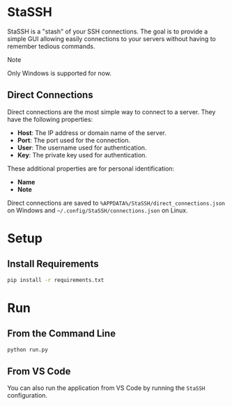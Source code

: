 # StaSSH

StaSSH is a "stash" of your SSH connections.
The goal is to provide a simple GUI allowing easily connections to your servers without having to remember tedious commands.

> [!NOTE]
> Only Windows is supported for now.

## Direct Connections

Direct connections are the most simple way to connect to a server. They have the following properties:

- **Host**: The IP address or domain name of the server.
- **Port**: The port used for the connection.
- **User**: The username used for authentication.
- **Key**: The private key used for authentication.

These additional properties are for personal identification:

- **Name**
- **Note**

Direct connections are saved to `%APPDATA%/StaSSH/direct_connections.json` on Windows and `~/.config/StaSSH/connections.json` on Linux.

# Setup

## Install Requirements

```bash
pip install -r requirements.txt
```

# Run

## From the Command Line

```bash
python run.py
```

## From VS Code

You can also run the application from VS Code by running the `StaSSH` configuration.
